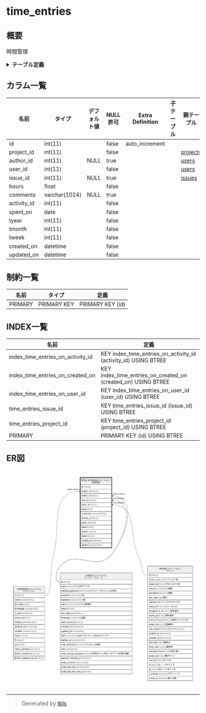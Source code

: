 # time_entries

## 概要

時間管理

<details>
<summary><strong>テーブル定義</strong></summary>

```sql
CREATE TABLE `time_entries` (
  `id` int(11) NOT NULL AUTO_INCREMENT,
  `project_id` int(11) NOT NULL,
  `author_id` int(11) DEFAULT NULL,
  `user_id` int(11) NOT NULL,
  `issue_id` int(11) DEFAULT NULL,
  `hours` float NOT NULL,
  `comments` varchar(1024) DEFAULT NULL,
  `activity_id` int(11) NOT NULL,
  `spent_on` date NOT NULL,
  `tyear` int(11) NOT NULL,
  `tmonth` int(11) NOT NULL,
  `tweek` int(11) NOT NULL,
  `created_on` datetime NOT NULL,
  `updated_on` datetime NOT NULL,
  PRIMARY KEY (`id`),
  KEY `time_entries_project_id` (`project_id`),
  KEY `time_entries_issue_id` (`issue_id`),
  KEY `index_time_entries_on_activity_id` (`activity_id`),
  KEY `index_time_entries_on_user_id` (`user_id`),
  KEY `index_time_entries_on_created_on` (`created_on`)
) ENGINE=InnoDB DEFAULT CHARSET=utf8mb4
```

</details>

## カラム一覧

| 名前          | タイプ           | デフォルト値       | NULL許可   | Extra Definition | 子テーブル      | 親テーブル                   | コメント     |
| ----------- | ------------- | ------------ | -------- | ---------------- | ---------- | ----------------------- | -------- |
| id          | int(11)       |              | false    | auto_increment   |            |                         |          |
| project_id  | int(11)       |              | false    |                  |            | [projects](projects.md) |          |
| author_id   | int(11)       | NULL         | true     |                  |            | [users](users.md)       |          |
| user_id     | int(11)       |              | false    |                  |            | [users](users.md)       |          |
| issue_id    | int(11)       | NULL         | true     |                  |            | [issues](issues.md)     |          |
| hours       | float         |              | false    |                  |            |                         |          |
| comments    | varchar(1024) | NULL         | true     |                  |            |                         |          |
| activity_id | int(11)       |              | false    |                  |            |                         |          |
| spent_on    | date          |              | false    |                  |            |                         |          |
| tyear       | int(11)       |              | false    |                  |            |                         |          |
| tmonth      | int(11)       |              | false    |                  |            |                         |          |
| tweek       | int(11)       |              | false    |                  |            |                         |          |
| created_on  | datetime      |              | false    |                  |            |                         |          |
| updated_on  | datetime      |              | false    |                  |            |                         |          |

## 制約一覧

| 名前      | タイプ         | 定義               |
| ------- | ----------- | ---------------- |
| PRIMARY | PRIMARY KEY | PRIMARY KEY (id) |

## INDEX一覧

| 名前                                | 定義                                                              |
| --------------------------------- | --------------------------------------------------------------- |
| index_time_entries_on_activity_id | KEY index_time_entries_on_activity_id (activity_id) USING BTREE |
| index_time_entries_on_created_on  | KEY index_time_entries_on_created_on (created_on) USING BTREE   |
| index_time_entries_on_user_id     | KEY index_time_entries_on_user_id (user_id) USING BTREE         |
| time_entries_issue_id             | KEY time_entries_issue_id (issue_id) USING BTREE                |
| time_entries_project_id           | KEY time_entries_project_id (project_id) USING BTREE            |
| PRIMARY                           | PRIMARY KEY (id) USING BTREE                                    |

## ER図

![er](time_entries.svg)

---

> Generated by [tbls](https://github.com/k1LoW/tbls)
